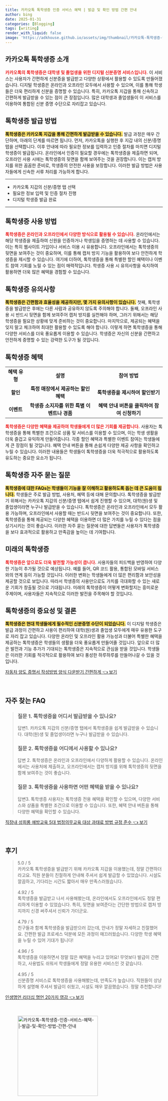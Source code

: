 ```yaml
---
title: 카카오톡 톡학생증 인증 서비스 혜택 | 발급 및 확인 방법 간편 안내
author: bing
date: 2025-01-31
categories: [Blogging]
tags: [writing]
render_with_liquid: false
image: 'https://adkhouse.github.io/assets/img/thumbnail/카카오톡-톡학생증-인증-서비스-혜택-|-발급-및-확인-방법-간편-안내.webp'
---
```



<h2 id='카카오톡_톡학생증_소개'>카카오톡 톡학생증 소개</h2>

<p><b><span style="color: #ee2323;">카카오톡의 톡학생증은 대학생 및 졸업생을 위한 디지털 신분증명 서비스입니다.</span></b> 이 서비스는 사용자가 간편하게 신분증을 발급받고 다양한 상황에서 활용할 수 있도록 만들어졌습니다. 디지털 학생증은 온라인과 오프라인 모두에서 사용할 수 있으며, 이를 통해 학생들은 더욱 편리하게 신분을 증명할 수 있습니다. 특히, 카카오톡 지갑을 통해 신속하고 간편하게 발급받을 수 있는 점이 큰 장점입니다. 많은 대학생과 졸업생들이 이 서비스를 이용하여 통합된 신분 증명 수단으로 자리잡고 있습니다.</p>

<h2 id='톡학생증_발급_방법'>톡학생증 발급 방법</h2>

<p><b><span style="background-color: #ffe066;">톡학생증은 카카오톡 지갑을 통해 간편하게 발급받을 수 있습니다.</span></b> 발급 과정은 매우 간단하며, 아래의 단계를 따르면 됩니다. 먼저, 카카오톡을 실행한 후 지갑 내의 신분/증명 탭을 선택합니다. 이후 안내에 따라 필요한 정보를 입력하고 인증 절차를 마치면 디지털 학생증이 발급됩니다. 온라인에서 인증이 필요할 경우에는 톡학생증을 제출하면 되며, 오프라인 사용 시에는 톡학생증의 뒷면을 함께 보여주는 것을 권장합니다. 이는 캡처 방지를 위한 꼼꼼한 준비로, 학생증의 안전한 사용을 보장합니다. 이러한 발급 방법은 사용자들에게 신속한 서류 처리를 가능하게 합니다.</p>

<hr />

<ul>
    <li>카카오톡 지갑의 신분/증명 탭 선택</li>
    <li>필요한 정보 입력 및 인증 절차 진행</li>
    <li>디지털 학생증 발급 완료</li>
</ul>

<hr />

<h2 id='톡학생증_사용_방법'>톡학생증 사용 방법</h2>

<p><b><span style="color: #ee2323;">톡학생증은 온라인과 오프라인에서 다양한 방식으로 활용될 수 있습니다.</span></b> 온라인에서는 해당 학생증을 제출하여 신원을 인증하거나 학생임을 증명하는 데 사용할 수 있습니다. 이는 특히 웹사이트 가입이나 서비스 이용 시 유용합니다. 오프라인에서는 톡학생증의 뒷면을 보여주는 것이 중요하며, 이를 통해 캡처 방지 기능을 활용하여 보다 안전하게 학생증을 제시할 수 있습니다. 여기에 더하여, 톡학생증을 통해 특별한 할인 혜택이나 이벤트 참여 기회를 노릴 수 있는 점이 매력적입니다. 학생증 사용 시 유의사항을 숙지하여 활용하면 더욱 많은 혜택을 경험할 수 있습니다.</p>

<h2 id='톡학생증_유의사항'>톡학생증 유의사항</h2>

<p><b><span style="background-color: #ffe066;">톡학생증은 간편함과 효율성을 제공하지만, 몇 가지 유의사항이 있습니다.</span></b> 첫째, 톡학생증을 발급받은 후에는 다른 사람과 공유하지 않도록 주의해야 합니다. 둘째, 오프라인 사용 시 반드시 뒷면을 함께 보여주어 캡처 방지를 실천해야 하며, 그러기 위해서는 해당 학생증을 필요한 상황에 맞게 준비하는 것이 중요합니다. 마지막으로, 제공되는 혜택을 잊지 말고 체크하여 최대한 활용할 수 있도록 해야 합니다. 이렇게 하면 톡학생증을 통해 다양한 서비스를 더욱 풍요롭게 이용할 수 있습니다. 학생증은 자신의 신분을 간편하고 안전하게 증명할 수 있는 강력한 도구가 될 것입니다.</p>

<h2 id='톡학생증_혜택'>톡학생증 혜택</h2>

<table>
    <tr>
        <td style="text-align: center; height: 17px;"><b>혜택 유형</b></td>
        <td style="text-align: center; height: 17px;"><b>설명</b></td>
        <td style="text-align: center; height: 17px;"><b>참여 방법</b></td>
    </tr>
    <tr>
        <td style="text-align: center; height: 17px;"><b>할인</b></td>
        <td style="text-align: center; height: 17px;"><b>특정 매장에서 제공하는 할인 혜택</b></td>
        <td style="text-align: center; height: 17px;"><b>톡학생증을 제시하여 할인받기</b></td>
    </tr>
    <tr>
        <td style="text-align: center; height: 17px;"><b>이벤트</b></td>
        <td style="text-align: center; height: 17px;"><b>학생증 소지자를 위한 특별 이벤트나 경품</b></td>
        <td style="text-align: center; height: 17px;"><b>혜택 안내 버튼을 클릭하여 참여 신청하기</b></td>
    </tr>
</table>

<p><b><span style="color: #ee2323;">톡학생증은 다양한 혜택을 제공하여 학생들에게 더 많은 기회를 제공합니다.</span></b> 사용자는 톡학생증을 통해 특별한 조건으로 상품 및 서비스를 이용할 수 있으며, 이는 학생 생활을 더욱 즐겁고 유익하게 만들어줍니다. 각종 할인 혜택과 특별한 이벤트 참여는 학생들에게 큰 장점이 될 것입니다. 혜택 안내 버튼을 통해 손쉽게 다양한 제공 사항을 확인하고 누릴 수 있습니다. 이러한 내용들은 학생들이 톡학생증을 더욱 적극적으로 활용하도록 유도하는 중요한 요소가 됩니다.</p>

<h2 id='자주_묻는_질문'>톡학생증 자주 묻는 질문</h2>

<p><b><span style="background-color: #ffe066;">톡학생증에 대한 FAQs는 학생들이 기능을 잘 이해하고 활용하도록 돕는 데 큰 도움이 됩니다.</span></b> 학생들은 주로 발급 방법, 사용처, 혜택 등에 대해 문의합니다. 톡학생증을 발급받기 위해서는 카카오톡 지갑의 신분/증명 탭에서 쉽게 진행할 수 있으며, 대학(원)생 및 졸업생이라면 누구나 발급받을 수 있습니다. 톡학생증은 온라인과 오프라인에서 모두 활용 가능하며, 오프라인에서 사용할 때는 반드시 뒷면을 보여주는 것이 중요합니다. 또한, 톡학생증을 통해 제공되는 다양한 혜택을 이용하면 더 많은 가치를 누릴 수 있다는 점을 상기시키는 것이 좋습니다. 이러한 자주 묻는 질문에 대한 답변들은 사용자가 톡학생증을 보다 효과적으로 활용하고 만족감을 높이는 데 기여합니다.</p>

<h2 id='미래의_톡학생증'>미래의 톡학생증</h2>

<p><b><span style="color: #ee2323;">톡학생증은 앞으로도 더욱 발전할 가능성이 큽니다.</span></b> 사용자들의 피드백을 반영하여 다양한 기능이 추가될 것으로 예상됩니다. 예를 들어, QR 코드 활용, 통합된 모바일 서비스와의 연계 등이 가능할 것입니다. 이러한 변화는 학생들에게 더 많은 편리함과 보안성을 제공할 것으로 보입니다. 따라서 학생증의 사용만으로도 가치를 극대화할 수 있는 새로운 기회가 창출될 것으로 기대됩니다. 미래의 톡학생증이 어떻게 변화할지는 흥미로운 주제이며, 사용자들은 지속적으로 이러한 발전을 주목해야 할 것입니다.</p>

<h2 id='결론'>톡학생증의 중요성 및 결론</h2>

<p><b><span style="background-color: #ffe066;">톡학생증은 현대 학생들에게 필수적인 신분증명 수단이 되었습니다.</span></b> 이 디지털 학생증은 발급 과정이 간편하고 사용이 편리하여 대학(원)생과 졸업생 모두에게 매우 유용한 도구로 자리 잡고 있습니다. 다양한 온라인 및 오프라인 활용 가능성과 더불어 특별한 혜택을 제공하는 톡학생증은 학생들의 생활을 더욱 풍요롭게 만들어줄 것입니다. 앞으로 더 많은 발전과 기능 추가가 기대되는 톡학생증은 지속적으로 관심을 받을 것입니다. 학생들은 이러한 기회를 적극적으로 활용하여 보다 풍성한 하루하루를 만들어나갈 수 있을 것입니다.</p>


<p><a class="click-button" title="자동차 양도 증명서 작성방법 양식 다운받기 간편하게" href="https://adkhouse.github.io/posts/%EC%9E%90%EB%8F%99%EC%B0%A8-%EC%96%91%EB%8F%84-%EC%A6%9D%EB%AA%85%EC%84%9C-%EC%9E%91%EC%84%B1%EB%B0%A9%EB%B2%95-%EC%96%91%EC%8B%9D-%EB%8B%A4%EC%9A%B4%EB%B0%9B%EA%B8%B0-%EA%B0%84%ED%8E%B8%ED%95%98%EA%B2%8C/" rel="dofollow">자동차 양도 증명서 작성방법 양식 다운받기 간편하게 👈 보기</a></p><br>
<h2 id='자주_찾는_FAQ'>자주 찾는 FAQ</h2>
<div itemscope="" itemtype="https://schema.org/FAQPage"> 
<blockquote> 
<div itemscope="" itemprop="mainEntity" itemtype="https://schema.org/Question"> 
<h3 itemprop="name">질문 1. 톡학생증을 어디서 발급받을 수 있나요?</h3> 
<div itemscope="" itemprop="acceptedAnswer" itemtype="https://schema.org/Answer"> 
<span itemprop="text"> 
<p>답변1. 카카오톡 지갑의 신분/증명 탭에서 톡학생증을 쉽게 발급받을 수 있습니다. 대학(원)생 및 졸업생이라면 누구나 발급받을 수 있습니다.</p> 
</span> 
</div> 
</div> 
<div itemscope="" itemprop="mainEntity" itemtype="https://schema.org/Question"> 
<h3 itemprop="name">질문 2. 톡학생증을 어디에서 사용할 수 있나요?</h3> 
<div itemscope="" itemprop="acceptedAnswer" itemtype="https://schema.org/Answer"> 
<span itemprop="text"> 
<p>답변 2. 톡학생증은 온라인과 오프라인에서 다양하게 활용할 수 있습니다. 온라인에서는 사용처에 제출하고, 오프라인에서는 캡처 방지를 위해 톡학생증의 뒷면을 함께 보여주는 것이 좋습니다.</p> 
</span> 
</div> 
</div> 
<div itemscope="" itemprop="mainEntity" itemtype="https://schema.org/Question"> 
<h3 itemprop="name">질문 3. 톡학생증을 사용하면 어떤 혜택을 받을 수 있나요?</h3> 
<div itemscope="" itemprop="acceptedAnswer" itemtype="https://schema.org/Answer"> 
<span itemprop="text"> 
<p>답변3. 톡학생증 사용자는 톡학생증 전용 혜택을 확인할 수 있으며, 다양한 서비스와 상품을 특별한 조건으로 이용할 수 있습니다. 또한, 혜택 안내 버튼을 통해 다양한 혜택을 확인할 수 있습니다.</p> 
</span> 
</div> 
</div> 
</blockquote> 
</div>
<p><a class="click-button" title="직장내 성희롱 예방교육 5대 법정의무교육 대상 과태료 방법 규정 준수" href="https://adkhouse.github.io/posts/%EC%A7%81%EC%9E%A5%EB%82%B4-%EC%84%B1%ED%9D%AC%EB%A1%B1-%EC%98%88%EB%B0%A9%EA%B5%90%EC%9C%A1-5%EB%8C%80-%EB%B2%95%EC%A0%95%EC%9D%98%EB%AC%B4%EA%B5%90%EC%9C%A1-%EB%8C%80%EC%83%81-%EA%B3%BC%ED%83%9C%EB%A3%8C-%EB%B0%A9%EB%B2%95-%EA%B7%9C%EC%A0%95-%EC%A4%80%EC%88%98/" rel="dofollow">직장내 성희롱 예방교육 5대 법정의무교육 대상 과태료 방법 규정 준수 👈 보기</a></p><br>
<h2 id='후기'>후기</h2>
<div itemscope itemtype="https://schema.org/Product">
  <blockquote>
  <div itemprop="review" itemscope itemtype="https://schema.org/Review">
      <div itemprop="reviewRating" itemscope itemtype="https://schema.org/Rating"> <span itemprop="ratingValue">5.0</span> / <span itemprop="bestRating">5</span> </div>
      <span itemprop="reviewBody">카카오톡 톡학생증을 발급받기 위해 카카오톡 지갑을 이용했는데, 정말 간편하더라고요. 직원 분들이 친절하게 안내해 주셔서 쉽게 발급할 수 있었습니다. 시설도 깔끔하고, 기다리는 시간도 짧아서 매우 만족스러웠습니다.</span>
  </div>
  <br>
  <div itemprop="review" itemscope itemtype="https://schema.org/Review">
      <div itemprop="reviewRating" itemscope itemtype="https://schema.org/Rating"> <span itemprop="ratingValue">4.92</span> / <span itemprop="bestRating">5</span> </div>
      <span itemprop="reviewBody">톡학생증을 발급받고 나서 사용해봤는데, 온라인에서도 오프라인에서도 정말 편리하게 이용할 수 있었습니다. 특히, 뒷면을 보여준다는 간단한 방법으로 캡처 방지까지 신경 써주셔서 신뢰가 가더군요.</span>
  </div>
  <br>
  <div itemprop="review" itemscope itemtype="https://schema.org/Review">
      <div itemprop="reviewRating" itemscope itemtype="https://schema.org/Rating"> <span itemprop="ratingValue">4.79</span> / <span itemprop="bestRating">5</span> </div>
      <span itemprop="reviewBody">친구들과 함께 톡학생증을 발급받으러 갔는데, 안내가 정말 자세하고 친절했어요. 간편한 발급 프로세스 덕분에 모든 과정이 매끄러웠습니다. 다양한 학생 혜택을 누릴 수 있어 기대가 됩니다!</span>
  </div>
  <br>
  <div itemprop="review" itemscope itemtype="https://schema.org/Review">
      <div itemprop="reviewRating" itemscope itemtype="https://schema.org/Rating"> <span itemprop="ratingValue">4.96</span> / <span itemprop="bestRating">5</span> </div>
      <span itemprop="reviewBody">톡학생증을 이용하면서 정말 많은 혜택을 누리고 있어요! 무엇보다 발급이 간편하고, 사용법도 쉬워서 학생들에게 정말 유용한 서비스인 것 같습니다.</span>
  </div>
  <br>
  <div itemprop="review" itemscope itemtype="https://schema.org/Review">
      <div itemprop="reviewRating" itemscope itemtype="https://schema.org/Rating"> <span itemprop="ratingValue">4.95</span> / <span itemprop="bestRating">5</span> </div>
      <span itemprop="reviewBody">신분증명 서비스로 톡학생증을 사용해봤는데, 만족도가 높습니다. 직원들이 상냥하게 설명해 주셔서 발급이 쉬웠고, 시설도 매우 깔끔했습니다. 정말 추천합니다!</span>
  </div>
  </blockquote>
</div>
<p><a class="click-button" title="인생명언 리더십 명언 20가지 영감" href="https://adkhouse.github.io/posts/%EC%9D%B8%EC%83%9D%EB%AA%85%EC%96%B8-%EB%A6%AC%EB%8D%94%EC%8B%AD-%EB%AA%85%EC%96%B8-20%EA%B0%80%EC%A7%80-%EC%98%81%EA%B0%90/" rel="dofollow">인생명언 리더십 명언 20가지 영감 👈 보기</a></p><br>
<figure class="image"><img src="https://adkhouse.github.io/assets/img/thumbnail/카카오톡-톡학생증-인증-서비스-혜택-|-발급-및-확인-방법-간편-안내.webp" alt="카카오톡-톡학생증-인증-서비스-혜택-|-발급-및-확인-방법-간편-안내" width="256" height="256"></figure>